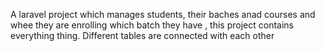 A laravel project which manages students, their baches anad courses and whee they are enrolling which batch they have , this project contains everything thing. Different tables are connected with each other 
